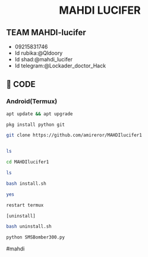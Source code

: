 

<h1 align="center"> MAHDI LUCIFER </h1>

## TEAM MAHDI-lucifer
- 09215831746
- Id rubika:@Qldoory
- Id shad:@mahdi_lucifer
- Id telegram:@Lockader_doctor_Hack


## 🚀 CODE

 <h3>Android(Termux)</h3>


   ```sh
 apt update && apt upgrade

 pkg install python git

 git clone https://github.com/amireror/MAHDIlucifer1
 

 ls

 cd MAHDIlucifer1

 ls

 bash install.sh

 yes
 
 restart termux

[uninstall]

 bash uninstall.sh

 python SMSBomber300.py


 ```  

#mahdi


